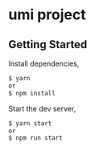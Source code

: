 # umi project

## Getting Started

Install dependencies,

```bash
$ yarn
or
$ npm install
```

Start the dev server,

```bash
$ yarn start
or
$ npm run start
```
